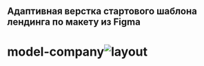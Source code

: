 ## Адаптивная верстка стартового шаблона лендинга по макету из Figma
# model-company![layout](https://user-images.githubusercontent.com/83923244/171039671-17d2eccb-fb7e-4a75-a66f-9d257ee81569.jpg)
